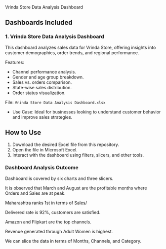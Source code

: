 Vrinda Store Data Analysis Dashboard

## Dashboards Included

### 1. Vrinda Store Data Analysis Dashboard
This dashboard analyzes sales data for Vrinda Store, offering insights into customer demographics, order trends, and regional performance.

Features:
  - Channel performance analysis.
  - Gender and age group breakdown.
  - Sales vs. orders comparison.
  - State-wise sales distribution.
  - Order status visualization.

File: `Vrinda Store Data Analysis Dashboard.xlsx`
- Use Case: Ideal for businesses looking to understand customer behavior and improve sales strategies.

## How to Use
1. Download the desired Excel file from this repository.
2. Open the file in Microsoft Excel.
3. Interact with the dashboard using filters, slicers, and other tools.

### Dashboard Analysis Outcome

Dashboard is covered by six charts and three slicers. 

It is observed that March and August are the profitable months where Orders and Sales are at peak.

Maharashtra ranks 1st in terms of Sales/

Delivered rate is 92%, customers are satisfied. 

Amazon and Flipkart are the top channels. 

Revenue generated through Adult Women is highest. 

We can slice the data in terms of Months, Channels, and Category. 
